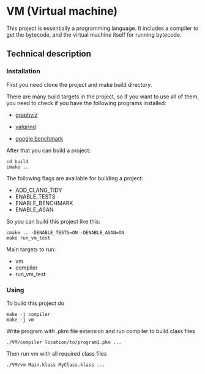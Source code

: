 # VM (Virtual machine)

This project is essentially a programming language. It includes a compiler to get the bytecode, and the virtual machine itself for running bytecode.

## Technical description

### Installation

First you need clone the project and make build directory.

There are many build targets in the project, so if you want to use all of them, you need to check if you have the following programs installed:

* [graphviz](https://graphviz.org/download/)

* [valgrind](https://valgrind.org/)

* [google benchmark](https://github.com/google/benchmark)

After that you can build a project:
```
cd build
cmake ..
```

The following flags are available for building a project:

* ADD_CLANG_TIDY
* ENABLE_TESTS
* ENABLE_BENCHMARK
* ENABLE_ASAN

So you can build this project like this:
```
cmake .. -DENABLE_TESTS=ON -DENABLE_ASAN=ON
make run_vm_test
```

Main targets to run:
* vm
* compiler
* run_vm_test

### Using
To build this project do
```
make -j compiler
make -j vm
```

Write program with .pkm file extension and run compiler to build class files
```
./VM/compiler location/to/program1.pkm ...
```

Then run vm with all required class files
```
./VM/vm Main.klass MyClass.klass ...
```
